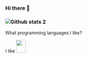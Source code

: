 ### Hi there 👋

### ![Github stats 2](https://github-readme-stats.vercel.app/api?username=fatih51&show_icons=true&theme=radical)
What programming languages I like?

I like
<img src="https://user-images.githubusercontent.com/74713937/110069833-bd9b5f80-7d89-11eb-9982-e008f629d27c.png" width="30px" height="40px">

